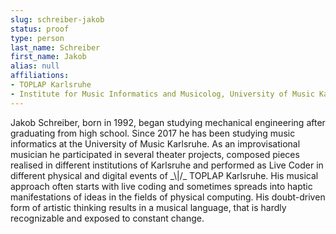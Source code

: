 ```yaml
---
slug: schreiber-jakob
status: proof
type: person
last_name: Schreiber
first_name: Jakob
alias: null
affiliations:
- TOPLAP Karlsruhe
- Institute for Music Informatics and Musicolog, University of Music Karlsruhe
---
```


Jakob Schreiber, born in 1992, began studying mechanical engineering after graduating from high school. Since 2017 he has been studying music informatics at the University of Music Karlsruhe. As an improvisational musician he participated in several theater projects, composed pieces realised in different institutions of Karlsruhe and performed as Live Coder in different physical and digital events of \_\\|/_ TOPLAP Karlsruhe. His musical approach often starts with live coding and sometimes spreads into haptic manifestations of ideas in the fields of physical computing. His doubt-driven form of artistic thinking results in a musical language, that is hardly recognizable and exposed to constant change.
